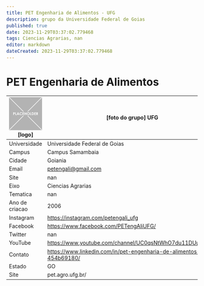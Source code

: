 ```yaml
---
title: PET Engenharia de Alimentos - UFG
description: grupo da Universidade Federal de Goias
published: true
date: 2023-11-29T03:37:02.779468
tags: Ciencias Agrarias, nan
editor: markdown
dateCreated: 2023-11-29T03:37:02.779468
---
```


# PET Engenharia de Alimentos


| ![placeholder.png](/placeholder.png) [logo] | [foto do grupo] UFG         |
| ------------------------------------------- | ------------------------------------------------- |
| Universidade                                | Universidade Federal de Goias      |
| Campus                                      | Campus Samambaia            |
| Cidade                                      | Goiania             |
| Email                                       | petengali@gmail.com             |
| Site                                        | nan              |
| Eixo                                        | Ciencias Agrarias              |
| Tematica                                    | nan          |
| Ano de criacao                              | 2006        |
| Instagram                                   | https://instagram.com/petengali_ufg         |
| Facebook                                    | https://www.facebook.com/PETengAliUFG/          |
| Twitter                                     | nan           |
| YouTube                                     | https://www.youtube.com/channel/UC0qsNtWhO7du11DUufKy_YQ           |
| Contato                                     | https://www.linkedin.com/in/pet-engenharia-de-alimentos-454b69180/         |
| Estado                                      |  GO            |
| Site                                        | pet.agro.ufg.br/ |

